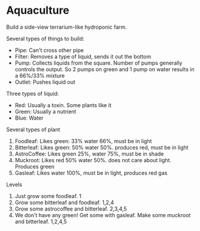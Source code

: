 # Aquaculture
Build a side-view terrarium-like hydroponic farm.

Several types of things to build:
- Pipe: Can't cross other pipe
- Filter: Removes a type of liquid, sends it out the bottom
- Pump: Collects liquids from the square. Number of pumps generally controls the output. So 2 pumps on green and 1 pump on water results in a 66%/33% mixture
- Outlet: Pushes liquid out

Three types of liquid:
- Red: Usually a toxin. Some plants like it
- Green: Usually a nutrient
- Blue: Water

Several types of plant
1. Foodleaf: Likes green: 33% water 66%, must be in light
2. Bitterleaf: Likes green: 50% water 50%. produces red, must be in light
3. AstroCoffee: Likes green 25%, water 75%, must be in shade
4. Muckroot: Likes red 50% water 50%. does not care about light. Produces green
5. Gasleaf: Likes water 100%, must be in light, produces red gas

Levels
1. Just grow some foodleaf. 1
2. Grow some bitterleaf and foodleaf. 1,2,4
3. Grow some astrocoffee and bitterleaf. 2,3,4,5
4. We don't have any green! Get some with gasleaf. Make some muckroot and bitterleaf. 1,2,4,5

